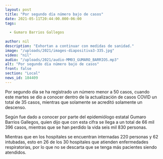 ```yaml
---
layout: post
title: "Por segundo día número bajo de casos"
date: 2021-05-11T20:44:00.000-06:00
tags:
  
  - Gumaro Barrios Gallegos
  
author: nil
description: "Exhortan a continuar con medidas de sanidad."
image: "/uploads/2021/images-diapositiva3-335.jpg"
video: "nil"
audio: "/uploads/2021/audio-MM03_GUMARO_BARRIOS.mp3"
alt: "Por segundo día número bajo de casos"
front: false
section: "Local"
news_id: 184409
---
```


Por segundo día se ha registrado un número menor a 50 casos, cuando este martes se dio a conocer dentro de la actualización de casos COVID un total de 35 casos, mientras que solamente se acreditó solamente un descenso.

Según fue dado a conocer por parte del epidemiólogo estatal Gumaro Barrios Gallegos, quien dijo que con esta cifra se llega a un total de 66 mil 396 casos, mientras que se han perdido la vida seis mil 830 personas.

Mientras que en los hospitales se encuentran internadas 220 personas y 62 intubadas, esto en 26 de los 30 hospitales que atienden enfermedades respiratorias, por lo que no se descarta que se tenga más pacientes siendo atendidos.
